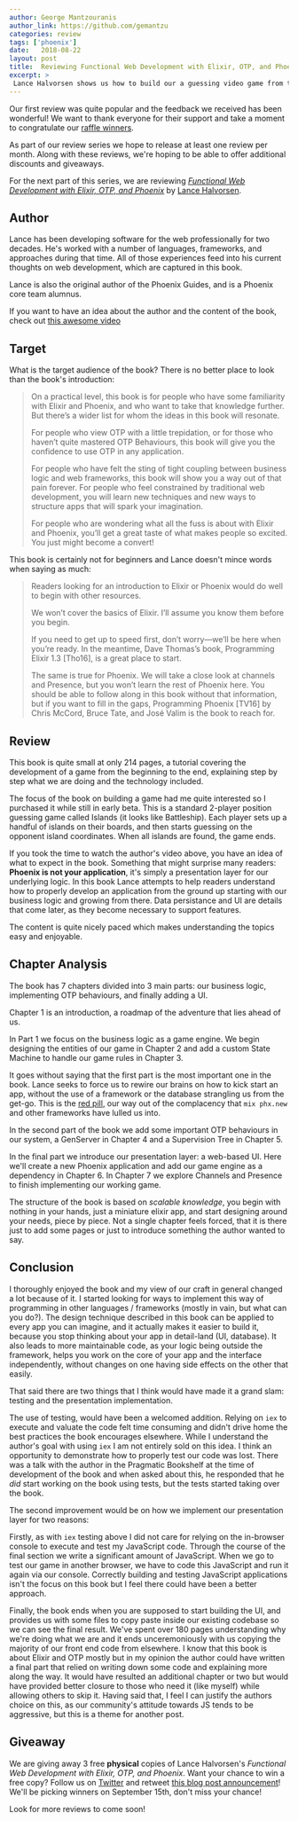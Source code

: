 ```yaml
---
author: George Mantzouranis
author_link: https://github.com/gemantzu
categories: review
tags: ['phoenix']
date:   2018-08-22
layout: post
title:  Reviewing Functional Web Development with Elixir, OTP, and Phoenix
excerpt: >
 Lance Halvorsen shows us how to build our a guessing video game from the ground up using Elixir and OTP. In the end, he shows us how to build a fully working UI experience with Phoenix, Presence and Channels.
---
```


Our first review was quite popular and the feedback we received has been wonderful!
We want to thank everyone for their support and take a moment to congratulate our [raffle winners](https://twitter.com/elixirschool/status/1013961507221073920).

As part of our review series we hope to release at least one review per month.
Along with these reviews, we're hoping to be able to offer additional discounts and giveaways.

For the next part of this series, we are reviewing [_Functional Web Development with Elixir, OTP, and Phoenix_](https://pragprog.com/book/lhelph/functional-web-development-with-elixir-otp-and-phoenix) by [Lance Halvorsen](https://twitter.com/lance_halvorsen).


## Author

Lance has been developing software for the web professionally for two decades. He's worked with a number of languages, frameworks, and approaches during that time. All of those experiences feed into his current thoughts on web development, which are captured in this book.

Lance is also the original author of the Phoenix Guides, and is a Phoenix core team alumnus.

If you want to have an idea about the author and the content of the book, check out [this awesome video](https://www.youtube.com/watch?v=lDKCSheBc-8)

## Target

What is the target audience of the book? There is no better place to look than the book's introduction:

> On a practical level, this book is for people who have some familiarity with Elixir and Phoenix, and who want to take that knowledge further. But there’s a wider list for whom the ideas in this book will resonate.
>
> For people who view OTP with a little trepidation, or for those who haven’t quite mastered OTP Behaviours, this book will give you the confidence to use OTP in any application.
>
> For people who have felt the sting of tight coupling between business logic and web frameworks, this book will show you a way out of that pain forever. For people who feel constrained by traditional web development, you will learn new techniques and new ways to structure apps that will spark your imagination.
>
> For people who are wondering what all the fuss is about with Elixir and Phoenix, you’ll get a great taste of what makes people so excited. You just might become a convert!

This book is certainly not for beginners and Lance doesn't mince words when saying as much:

> Readers looking for an introduction to Elixir or Phoenix would do well to begin with other resources.
>
> We won’t cover the basics of Elixir. I’ll assume you know them before you begin.
>
> If you need to get up to speed first, don’t worry—we’ll be here when you’re ready. In the meantime, Dave Thomas’s book, Programming Elixir 1.3 [Tho16], is a great place to start.
>
> The same is true for Phoenix. We will take a close look at channels and Presence, but you won’t learn the rest of Phoenix here. You should be able to follow along in this book without that information, but if you want to fill in the gaps, Programming Phoenix [TV16] by Chris McCord, Bruce Tate, and José Valim is the book to reach for.

## Review

This book is quite small at only 214 pages, a tutorial covering the development of a game from the beginning to the end, explaining step by step what we are doing and the technology included.

The focus of the book on building a game had me quite interested so I purchased it while still in early beta.
This is a standard 2-player position guessing game called Islands (it looks like Battleship). Each player sets up a handful of islands on their boards, and then starts guessing on the opponent island coordinates. When all islands are found, the game ends.

If you took the time to watch the author's video above, you have an idea of what to expect in the book.
Something that might surprise many readers: **Phoenix is not your application**, it's simply a presentation layer for our underlying logic.
In this book Lance attempts to help readers understand how to properly develop an application from the ground up starting with our business logic and growing from there.
Data persistance and UI are details that come later, as they become necessary to support features.

The content is quite nicely paced which makes understanding the topics easy and enjoyable.

## Chapter Analysis

The book has 7 chapters divided into 3 main parts: our business logic, implementing OTP behaviours, and finally adding a UI.

Chapter 1 is an introduction, a roadmap of the adventure that lies ahead of us.

In Part 1 we focus on the business logic as a game engine.
We begin designing the entities of our game in Chapter 2 and add a custom State Machine to handle our game rules in Chapter 3.

It goes without saying that the first part is the most important one in the book.
Lance seeks to force us to rewire our brains on how to kick start an app, without the use of a framework or the database strangling us from the get-go.
This is the [red pill](https://en.wikipedia.org/wiki/Red_pill_and_blue_pill), our way out of the complacency that `mix phx.new` and other frameworks have lulled us into.

In the second part of the book we add some important OTP behaviours in our system, a GenServer in Chapter 4 and a Supervision Tree in Chapter 5.

In the final part we introduce our presentation layer: a web-based UI.
Here we'll create a new Phoenix application and add our game engine as a dependency in Chapter 6.
In Chapter 7 we explore Channels and Presence to finish implementing our working game.

The structure of the book is based on _scalable knowledge_, you begin with nothing in your hands, just a miniature elixir app, and start designing around your needs, piece by piece. Not a single chapter feels forced, that it is there just to add some pages or just to introduce something the author wanted to say.

## Conclusion

I thoroughly enjoyed the book and my view of our craft in general changed a lot because of it. I started looking for ways to implement this way of programming in other languages / frameworks (mostly in vain, but what can you do?). The design technique described in this book can be applied to every app you can imagine, and it actually makes it easier to build it, because you stop thinking about your app in detail-land (UI, database). It also leads to more maintainable code, as your logic being outside the framework, helps you work on the core of your app and the interface independently, without changes on one having side effects on the other that easily.

That said there are two things that I think would have made it a grand slam: testing and the presentation implementation.

The use of testing, would have been a welcomed addition. Relying on `iex` to execute and valuate the code felt time consuming and didn't drive home the best practices the book encourages elsewhere. While I understand the author's goal with using `iex` I am not entirely sold on this idea. I think an opportunity to demonstrate how to properly test our code was lost. There was a talk with the author in the Pragmatic Bookshelf at the time of development of the book and when asked about this, he responded that he _did_ start working on the book using tests, but the tests started taking over the book.

The second improvement would be on how we implement our presentation layer for two reasons:

Firstly, as with `iex` testing above I did not care for relying on the in-browser console to execute and test my JavaScript code.
Through the course of the final section we write a significant amount of JavaScript.
When we go to test our game in another browser, we have to code this JavaScript and run it again via our console.
Correctly building and testing JavaScript applications isn't the focus on this book but I feel there could have been a better approach.

Finally, the book ends when you are supposed to start building the UI, and provides us with some files to copy paste inside our existing codebase so we can see the final result.
We've spent over 180 pages understanding why we're doing what we are and it ends unceremoniously with us copying the majority of our front end code from elsewhere.
I know that this book is about Elixir and OTP mostly but in my opinion the author could have written a final part that relied on writing down some code and explaining more along the way.
It would have resulted an additional chapter or two but would have provided better closure to those who need it (like myself) while allowing others to skip it. Having said that, I feel I can justify the authors choice on this, as our community's attitude towards JS tends to be aggressive, but this is a theme for another post.

## Giveaway

We are giving away 3 free **physical** copies of Lance Halvorsen's _Functional Web Development with Elixir, OTP, and Phoenix_.
Want your chance to win a free copy?
Follow us on [Twitter](https://twitter.com/elixirschool) and retweet [this blog post announcement](https://twitter.com/elixirschool/status/1032385564119523329)!
We'll be picking winners on September 15th, don't miss your chance!

Look for more reviews to come soon!
